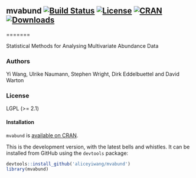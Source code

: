 ## mvabund [![Build Status](https://travis-ci.org/aliceyiwang/mvabund.svg)](https://travis-ci.org/aliceyiwang/mvabund) [![License](http://img.shields.io/badge/license-LGPL%20%28%3E=%202.1%29-brightgreen.svg?style=flat)](http://www.gnu.org/licenses/gpl-2.0.html) [![CRAN](http://www.r-pkg.org/badges/version/mvabund)](https://CRAN.R-project.org/package=mvabund) [![Downloads](http://cranlogs.r-pkg.org/badges/mvabund?color=brightgreen)](https://www.r-pkg.org/pkg/mvabund)
=======

Statistical Methods for Analysing Multivariate Abundance Data

### Authors

Yi Wang, Ulrike Naumann, Stephen Wright, Dirk Eddelbuettel and David Warton

### License

LGPL (>= 2.1)

#### Installation

`mvabund` is [available on CRAN](https://CRAN.R-project.org/package=mvabund).

This is the development version, with the latest bells and whistles. It can be installed from GitHub using the `devtools` package:

``` r
devtools::install_github('aliceyiwang/mvabund')
library(mvabund)
```
